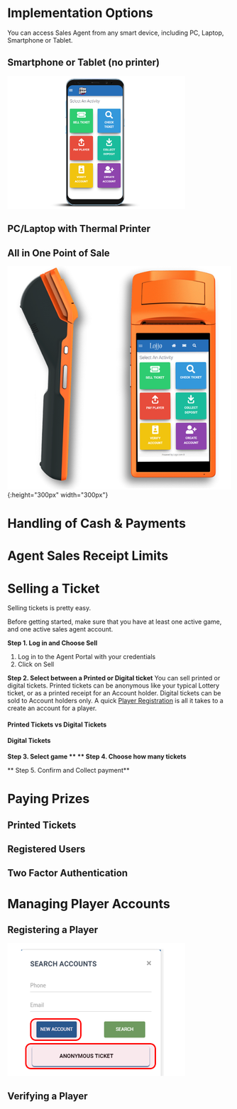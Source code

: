 <!-- TITLE: Retail Sales Agents Guide -->
<!-- SUBTITLE: A complete guide to selling tickets and paying prizes -->


# 	Implementation Options

You can access Sales Agent from any smart device, including PC, Laptop, Smartphone or Tablet.





## Smartphone or Tablet (no printer)

![Device Screenshots](/uploads/device-screenshots.png)

## PC/Laptop with Thermal Printer
## All in One Point of Sale 

![](/uploads/600-x-600.png){:height="300px" width="300px"}
# Handling of Cash & Payments
# Agent Sales Receipt Limits
# Selling a Ticket
Selling tickets is pretty easy.

Before getting started, make sure that you have at least one active game, and one active sales agent account. 

**Step 1. Log in and Choose Sell**
1. Log in to the Agent Portal with your credentials
2. Click on Sell

**Step 2. Select between a Printed or Digital ticket**
You can sell printed or digital tickets. 
Printed tickets can be anonymous like your typical Lottery ticket, or as a printed receipt for an Account holder.
Digital tickets can be sold to Account holders only. A quick [Player Registration](/retail-sales-agents#registering-a-player) is all it takes to a create an account for a player.

#### Printed Tickets vs Digital Tickets

#### Digital Tickets

**Step 3. Select  game
**
** Step 4. Choose how many tickets**

** Step 5. Confirm and Collect payment**

# Paying Prizes
## Printed Tickets
## Registered Users
## Two Factor Authentication

# Managing Player Accounts
## Registering a Player

![New Account](/uploads/new-account.png "New Account")
## Verifying a Player
